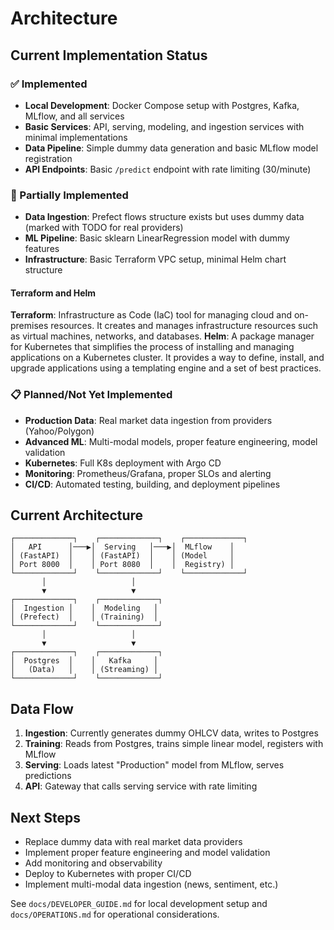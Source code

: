 # Architecture

## Current Implementation Status

### ✅ Implemented
- **Local Development**: Docker Compose setup with Postgres, Kafka, MLflow, and all services
- **Basic Services**: API, serving, modeling, and ingestion services with minimal implementations
- **Data Pipeline**: Simple dummy data generation and basic MLflow model registration
- **API Endpoints**: Basic `/predict` endpoint with rate limiting (30/minute)

### 🚧 Partially Implemented
- **Data Ingestion**: Prefect flows structure exists but uses dummy data (marked with TODO for real providers)
- **ML Pipeline**: Basic sklearn LinearRegression model with dummy features
- **Infrastructure**: Basic Terraform VPC setup, minimal Helm chart structure
#### Terraform and Helm
**Terraform**: Infrastructure as Code (IaC) tool for managing cloud and on-premises resources. It creates and manages infrastructure resources such as virtual machines, networks, and databases.
**Helm**: A package manager for Kubernetes that simplifies the process of installing and managing applications on a Kubernetes cluster. It provides a way to define, install, and upgrade applications using a templating engine and a set of best practices.


### 📋 Planned/Not Yet Implemented
- **Production Data**: Real market data ingestion from providers (Yahoo/Polygon)
- **Advanced ML**: Multi-modal models, proper feature engineering, model validation
- **Kubernetes**: Full K8s deployment with Argo CD
- **Monitoring**: Prometheus/Grafana, proper SLOs and alerting
- **CI/CD**: Automated testing, building, and deployment pipelines

## Current Architecture

```
┌─────────────┐    ┌─────────────┐    ┌─────────────┐
│   API      │───▶│  Serving   │───▶│  MLflow    │
│ (FastAPI)  │    │ (FastAPI)  │    │ (Model     │
│ Port 8000  │    │ Port 8080  │    │  Registry) │
└─────────────┘    └─────────────┘    └─────────────┘
       │                   │
       ▼                   ▼
┌─────────────┐    ┌─────────────┐
│  Ingestion │    │  Modeling   │
│ (Prefect)  │    │ (Training)  │
└─────────────┘    └─────────────┘
       │                   │
       ▼                   ▼
┌─────────────┐    ┌─────────────┐
│  Postgres  │    │   Kafka     │
│   (Data)   │    │ (Streaming) │
└─────────────┘    └─────────────┘
```

## Data Flow

1. **Ingestion**: Currently generates dummy OHLCV data, writes to Postgres
2. **Training**: Reads from Postgres, trains simple linear model, registers with MLflow
3. **Serving**: Loads latest "Production" model from MLflow, serves predictions
4. **API**: Gateway that calls serving service with rate limiting

## Next Steps

- Replace dummy data with real market data providers
- Implement proper feature engineering and model validation
- Add monitoring and observability
- Deploy to Kubernetes with proper CI/CD
- Implement multi-modal data ingestion (news, sentiment, etc.)

See `docs/DEVELOPER_GUIDE.md` for local development setup and `docs/OPERATIONS.md` for operational considerations.
